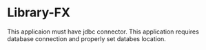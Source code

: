 # Library-FX
This applicaion must have jdbc connector.
This application requires database connection and properly set databes location. 
